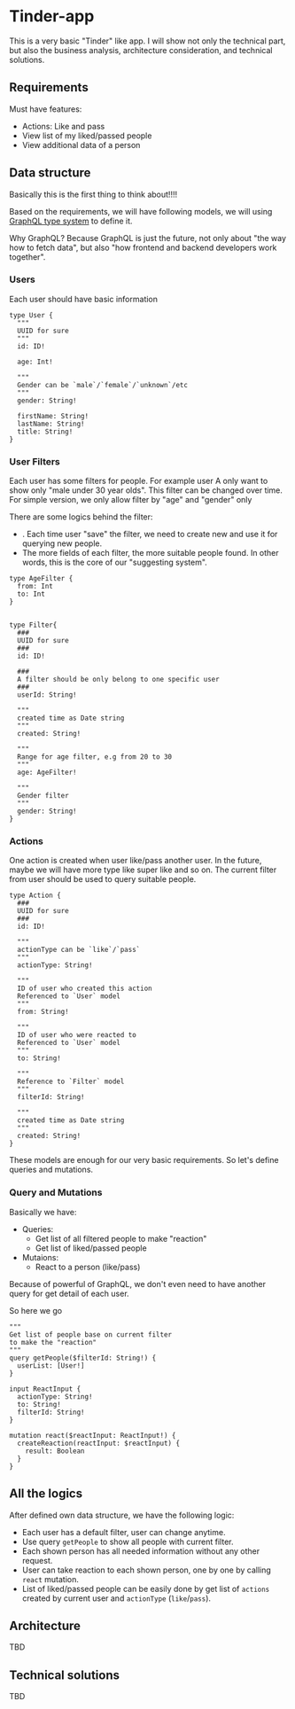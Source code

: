 # Tinder-app
This is a very basic "Tinder" like app. I will show not only the technical part, but also the business analysis, architecture consideration, and technical solutions.

## Requirements

Must have features:
- Actions: Like and pass
- View list of my liked/passed people
- View additional data of a person 

## Data structure

Basically this is the first thing to think about!!!!

Based on the requirements, we will have following models, we will using [GraphQL type system](https://graphql.org/learn/schema/) to define it.

Why GraphQL? Because GraphQL is just the future, not only about "the way how to fetch data", but also "how frontend and backend developers work together".

### Users

Each user should have basic information

```
type User {
  """
  UUID for sure
  """
  id: ID!
  
  age: Int!

  """
  Gender can be `male`/`female`/`unknown`/etc
  """
  gender: String!
  
  firstName: String!
  lastName: String!
  title: String!
}
```

### User Filters

Each user has some filters for people. For example user A only want to show only "male under 30 year olds". This filter can be changed over time. For simple version, we only allow filter by "age" and "gender" only

There are some logics behind the filter:
- . Each time user "save" the filter, we need to create new and use it for querying new people.
- The more fields of each filter, the more suitable people found. In other words, this is the core of our "suggesting system".

```
type AgeFilter {
  from: Int
  to: Int
}


type Filter{
  ###
  UUID for sure
  ###
  id: ID!

  ###
  A filter should be only belong to one specific user
  ###
  userId: String!

  """
  created time as Date string
  """
  created: String!

  """
  Range for age filter, e.g from 20 to 30
  """
  age: AgeFilter!

  """
  Gender filter
  """
  gender: String!
}
```


### Actions

One action is created when user like/pass another user. In the future, maybe we will have more type like super like and so on. The current filter from user should be used to query suitable people.

```
type Action {
  ###
  UUID for sure
  ###
  id: ID!

  """
  actionType can be `like`/`pass`
  """
  actionType: String!

  """
  ID of user who created this action
  Referenced to `User` model
  """
  from: String!

  """
  ID of user who were reacted to
  Referenced to `User` model
  """
  to: String!

  """
  Reference to `Filter` model
  """
  filterId: String!

  """
  created time as Date string
  """
  created: String!
}
```

These models are enough for our very basic requirements. So let's define queries and mutations.

### Query and Mutations

Basically we have:
- Queries:
	- Get list of all filtered people to make "reaction"
	- Get list of liked/passed people
- Mutaions:
	- React to a person (like/pass)

Because of powerful of GraphQL, we don't even need to have another query for get detail of each user.

So here we go

```
"""
Get list of people base on current filter
to make the "reaction"
"""
query getPeople($filterId: String!) {
  userList: [User!]
}
```

```
input ReactInput {
  actionType: String!
  to: String!
  filterId: String!
}

mutation react($reactInput: ReactInput!) {
  createReaction(reactInput: $reactInput) {
    result: Boolean
  }
}
```

## All the logics

After defined own data structure, we have the following logic:
- Each user has a default filter, user can change anytime.
- Use query `getPeople` to show all people with current filter.
- Each shown person has all needed information without any other request.
- User can take reaction to each shown person, one by one by calling `react` mutation.
- List of liked/passed people can be easily done by get list of `actions` created by current user and `actionType` (`like`/`pass`).

## Architecture

TBD

## Technical solutions

TBD
